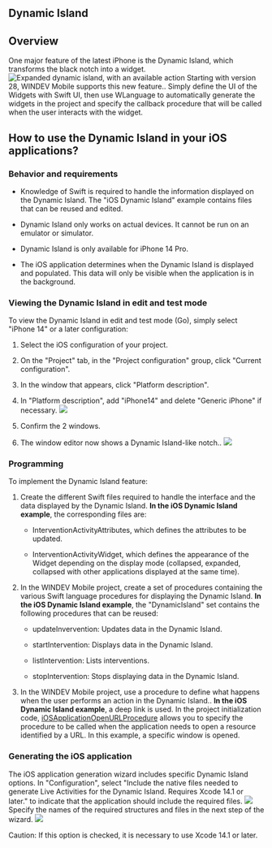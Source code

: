 
## Dynamic Island
			

<a name="NOTE1"></a>
<a name="NOTE1_1"></a>


## Overview
<a name="overview_ELTTEXTE000137"></a>
One major feature of the latest iPhone is the Dynamic Island, which transforms the black notch into a widget. 
![Expanded dynamic island, with an available action](https://doc.pcsoft.fr/en-US/images/image.awp?langid=3&name=iphone14-Dynamic-Island-pizza-min.png)
Starting with version 28, WINDEV Mobile supports this new feature.. 
Simply define the UI of the Widgets with Swift UI, then use WLanguage to automatically generate the widgets in the project and specify the callback procedure that will be called when the user interacts with the widget.

<a name="NOTE2"></a>
<a name="NOTE2_1"></a>


## How to use the Dynamic Island in your iOS applications?
<a name="how_use_the_dynamic_island_your_ios_applications_ELTTEXTE000161"></a>
<a name="NOTE1_2"></a>


### Behavior and requirements
<a name="behavior_and_requirements_ELTPARAGRAPHE000024"></a>

- Knowledge of Swift is required to handle the information displayed on the Dynamic Island. The "iOS Dynamic Island" example contains files that can be reused and edited. 

- Dynamic Island only works on actual devices. It cannot be run on an emulator or simulator. 

- Dynamic Island is only available for iPhone 14 Pro. 

- The iOS application determines when the Dynamic Island is displayed and populated. This data will only be visible when the application is in the background. 







### Viewing the Dynamic Island in edit and test mode
<a name="viewing_the_dynamic_island_edit_and_test_mode_ELTPARAGRAPHE000033"></a>

To view the Dynamic Island in edit and test mode (Go), simply select "iPhone 14" or a later configuration: 

1. Select the iOS configuration of your project. 

2. On the "Project" tab, in the "Project configuration" group, click "Current configuration". 

3. In the window that appears, click "Platform description". 

4. In "Platform description", add "iPhone14" and delete "Generic iPhone" if necessary. 
![](https://doc.pcsoft.fr/en-US/images/image.awp?langid=3&name=Dynamic_Island%20-%20HC%20N%B0001.gif)


5. Confirm the 2 windows. 

6. The window editor now shows a Dynamic Island-like notch.. ![](https://doc.pcsoft.fr/en-US/images/image.awp?langid=3&name=Dynamic_Island%20-%20HC%20N%B0002.gif)








### Programming
<a name="programming_ELTPARAGRAPHE000048"></a>

To implement the Dynamic Island feature: 

1. Create the different Swift files required to handle the interface and the data displayed by the Dynamic Island. 
	**In the iOS Dynamic Island example**, the corresponding files are: 

	- InterventionActivityAttributes, which defines the attributes to be updated. 

	- InterventionActivityWidget, which defines the appearance of the Widget depending on the display mode (collapsed, expanded, collapsed with other applications displayed at the same time).




2. In the WINDEV Mobile project, create a set of procedures containing the various Swift language procedures for displaying the Dynamic Island. 
	**In the iOS Dynamic Island example**, the "DynamicIsland" set contains the following procedures that can be reused: 

	- updateInvervention: Updates data in the Dynamic Island. 

	- startIntervention: Displays data in the Dynamic Island. 

	- listIntervention: Lists interventions. 

	- stopIntervention: Stops displaying data in the Dynamic Island. 




3. In the WINDEV Mobile project, use a procedure to define what happens when the user performs an action in the Dynamic Island.. 
	**In the iOS Dynamic Island example**, a deep link is used. In the project initialization code, [iOSApplicationOpenURLProcedure](../WDLang3/1410089346.md) allows you to specify the procedure to be called when the application needs to open a resource identified by a URL. In this example, a specific window is opened. 







### Generating the iOS application
<a name="generating_the_ios_application_ELTPARAGRAPHE000075"></a>

The iOS application generation wizard includes specific Dynamic Island options.
In "Configuration", select "Include the native files needed to generate Live Activities for the Dynamic Island.
Requires Xcode 14.1 or later." to indicate that the application should include the required files. 
![](https://doc.pcsoft.fr/en-US/images/image.awp?langid=3&name=Dynamic_Island%20-%20HC%20N%B0003.gif&type=thumb)
Specify the names of the required structures and files in the next step of the wizard. 
![](https://doc.pcsoft.fr/en-US/images/image.awp?langid=3&name=Dynamic_Island%20-%20HC%20N%B0004.gif&type=thumb)


Caution: If this option is checked, it is necessary to use Xcode 14.1 or later. 




